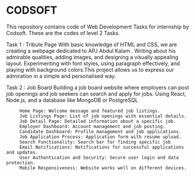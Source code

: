 # CODSOFT
This repository contains code of Web Development Tasks for internship by Codsoft. 
These are the codes of level 2 Tasks.

Task 1 : Tribute Page
         With basic knowledge of HTML and CSS, we are creating a webpage dedicated to APJ Abdul Kalam . Writing about his admirable 
         qualities, adding images, and designing a visually appealing layout. Experimenting with font styles, using paragraph 
         effectively, and playing with background colors.This project allows us to express our admiration in a simple 
         and personalised way.
         
Task 2 : Job Board
         Building a job board website where employers can post job openings and job seekers can search and apply for jobs. Using React, 
         Node.js, and a database like MongoDB or PostgreSQL

         Home Page: Welcome message and featured job listings.
         Job Listings Page: List of job openings with essential details.
         Job Detail Page: Detailed information about a specific job.
         Employer Dashboard: Account management and job posting.
         Candidate Dashboard: Profile management and job applications.
         Job Application Process: Application form with resume upload.
         Search Functionality: Search bar for finding specific job
         Email Notifications: Notifications for successful applications and updates.
         User Authentication and Security: Secure user login and data protection.
         Mobile Responsiveness: Website works well on different devices.
